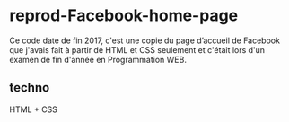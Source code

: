 # reprod-Facebook-home-page
Ce code date de fin 2017, c'est une copie du page d’accueil de Facebook que j'avais fait à partir de HTML et CSS seulement et c'était lors d'un examen de fin d'année en Programmation WEB.

## techno
HTML + CSS
